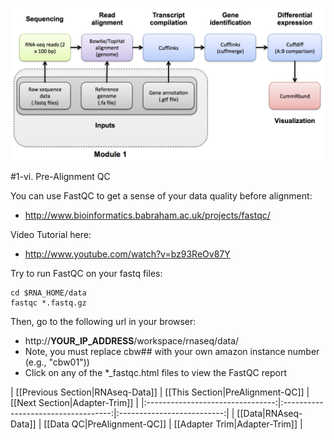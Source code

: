 ![RNA-seq Flowchart - Module 2](Images/RNA-seq_Flowchart2.png)

#1-vi. Pre-Alignment QC

You can use FastQC to get a sense of your data quality before alignment:
* http://www.bioinformatics.babraham.ac.uk/projects/fastqc/

Video Tutorial here: 
* http://www.youtube.com/watch?v=bz93ReOv87Y

Try to run FastQC on your fastq files:
```
cd $RNA_HOME/data
fastqc *.fastq.gz
```

Then, go to the following url in your browser:
* http://__YOUR_IP_ADDRESS__/workspace/rnaseq/data/
* Note, you must replace cbw## with your own amazon instance number (e.g., "cbw01"))
* Click on any of the *_fastqc.html files to view the FastQC report

| [[Previous Section|RNAseq-Data]] | [[This Section|PreAlignment-QC]]    | [[Next Section|Adapter-Trim]] |
|:--------------------------------:|:-----------------------------------:|:--------------------------:|
| [[Data|RNAseq-Data]]             | [[Data QC|PreAlignment-QC]]         | [[Adapter Trim|Adapter-Trim]]    |
